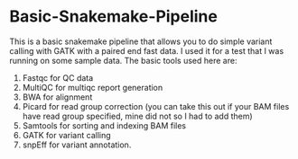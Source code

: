 # Basic-Snakemake-Pipeline

This is a basic snakemake pipeline that allows you to do simple variant calling with GATK with a paired end fast data. I used it for a test that I was running on some sample data. 
The basic tools used here are: 
1. Fastqc for QC data
2. MultiQC for multiqc report generation
3. BWA for alignment
4. Picard for read group correction (you can take this out if your BAM files have read group specified, mine did not so I had to add them)
5. Samtools for sorting and indexing BAM files
6. GATK for variant calling
7. snpEff for variant annotation. 

